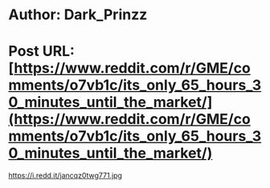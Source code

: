 # Author: Dark_Prinzz
# Post URL: [https://www.reddit.com/r/GME/comments/o7vb1c/its_only_65_hours_30_minutes_until_the_market/](https://www.reddit.com/r/GME/comments/o7vb1c/its_only_65_hours_30_minutes_until_the_market/)


https://i.redd.it/jancqz0twg771.jpg